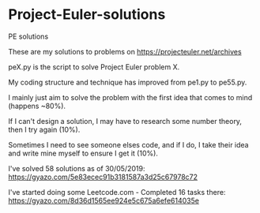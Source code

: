# Project-Euler-solutions
PE solutions

These are my solutions to problems on https://projecteuler.net/archives

peX.py is the script to solve Project Euler problem X.

My coding structure and technique has improved from pe1.py to pe55.py.

I mainly just aim to solve the problem with the first idea that comes to mind (happens ~80%). 

If I can't design a solution, I may have to research some number theory, then I try again (10%). 

Sometimes I need to see someone elses code, and if I do, I take their idea and write mine myself to ensure I get it (10%).

I've solved 58 solutions as of 30/05/2019: https://gyazo.com/5e83ecec91b3181587a3d25c67978c72

I've started doing some Leetcode.com - Completed 16 tasks there: https://gyazo.com/8d36d1565ee924e5c675a6efe614035e
